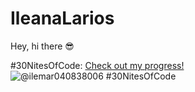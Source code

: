 # IleanaLarios
Hey, hi there 😎

#30NitesOfCode:
[Check out my progress!](https://www.codedex.io/@ilemar040838006/30-nites-of-code)  
![@ilemar040838006 #30NitesOfCode](https://www.codedex.io/api/petStatus?user=ilemar040838006)
